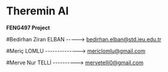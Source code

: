 # Theremin AI
 **FENG497 Project**


 #Bedirhan Ziran ELBAN -----> bedirhan.elban@std.ieu.edu.tr

 #Meriç LOMLU --------------> mericlomlu@gmail.com

 #Merve Nur TELLİ ----------> mervetelli0@gmail.com

